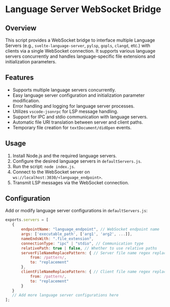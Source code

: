 # Language Server WebSocket Bridge

## Overview
This script provides a WebSocket bridge to interface multiple Language Servers (e.g., `svelte-language-server`, `pylsp`, `gopls`, `clangd`, etc.) with clients via a single WebSocket connection. It supports various language servers concurrently and handles language-specific file extensions and initialization parameters.

## Features
- Supports multiple language servers concurrently.
- Easy language server configuration and initialization parameter modification.
- Error handling and logging for language server processes.
- Utilizes `vscode-jsonrpc` for LSP message handling.
- Support for IPC and stdio communication with language servers.
- Automatic file URI translation between server and client paths.
- Temporary file creation for `textDocument/didOpen` events.

## Usage

1. Install Node.js and the required language servers.
2. Configure the desired language servers in `defaultServers.js`.
3. Run the script: `node index.js`.
4. Connect to the WebSocket server on `ws://localhost:3030/<language_endpoint>`.
5. Transmit LSP messages via the WebSocket connection.

## Configuration

Add or modify language server configurations in `defaultServers.js`:

```javascript
exports.servers = [
   {
       endpointName: "language_endpoint", // WebSocket endpoint name
       args: ['executable_path', ['arg1', 'arg2', ...]],
       nameEndsWith: ".file_extension",
       connectionType: "ipc" | "stdio", // Communication type
       relativePath: true | false, // Whether to use relative paths
       serverFileNameReplacePattern: { // Server file name regex replacements
           from: /pattern/,
           to: "replacement"
       },
       clientFileNameReplacePattern: { // Client file name regex replacements
           from: /pattern/,
           to: "replacement"
       }
   }
   // Add more language server configurations here
];
